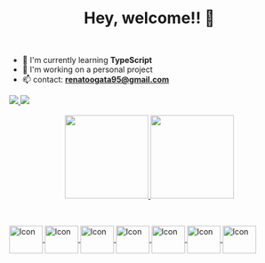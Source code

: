<h1 align="center">Hey, welcome!! 👋 </h1><br>

- 🌱 I'm currently learning **TypeScript**
- 📗 I'm working on a personal project
- 📫 contact: **renatoogata95@gmail.com**
  
<div>
  <a 
     href="mailto:renatoogata95@gmail.com" target="_blank"><img src="https://img.shields.io/badge/Gmail-D14836?style=for-the-badge&logo=gmail&logoColor=white" target="_blank" />
  </a>
  <a 
     href="https://www.linkedin.com/in/renato-ide-ogata-ba3088243/" target="_blank"><img src="https://img.shields.io/badge/LinkedIn-0077B5?style=for-the-badge&logo=linkedin&logoColor=white" target="_blank" />
  </a>
</div>

<br>

<div align="center">
  <a href="https://github.com/Renatoogata">
  <img height="150em" src="https://github-readme-stats.vercel.app/api?username=Renatoogata&show_icons=true&theme=dark&include_all_commits=true&count_private=true"/>
  <img height="150em" src="https://github-readme-stats.vercel.app/api/top-langs/?username=Renatoogata&layout=compact&langs_count=3&theme=dark"/>
</div>
  
<br>

##

<div style="display: inline_block">
  <img align="center" alt="Icon" height="50" width="60" src="https://cdn.jsdelivr.net/gh/devicons/devicon/icons/typescript/typescript-original.svg" />
  <img align="center" alt="Icon" height="50" width="60" src="https://cdn.jsdelivr.net/gh/devicons/devicon/icons/react/react-original.svg" />
  <img align="center" alt="Icon" height="50" width="60" src="https://cdn.jsdelivr.net/gh/devicons/devicon/icons/nodejs/nodejs-original.svg" />
  <img align="center" alt="Icon" height="50" width="60" src="https://cdn.jsdelivr.net/gh/devicons/devicon/icons/html5/html5-original.svg" />
  <img align="center" alt="Icon" height="50" width="60" src="https://cdn.jsdelivr.net/gh/devicons/devicon/icons/css3/css3-original.svg" />
  <img align="center" alt="Icon" height="50" width="60" src="https://cdn.jsdelivr.net/gh/devicons/devicon/icons/docker/docker-original.svg" />
  <img align="center" alt="Icon" height="50" width="60" src="https://cdn.jsdelivr.net/gh/devicons/devicon/icons/android/android-original.svg" />
</div>
  
  
